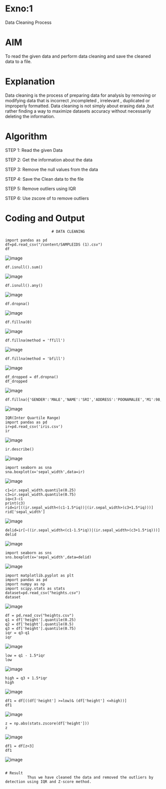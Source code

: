 # Exno:1
Data Cleaning Process

# AIM
To read the given data and perform data cleaning and save the cleaned data to a file.

# Explanation
Data cleaning is the process of preparing data for analysis by removing or modifying data that is incorrect ,incompleted , irrelevant , duplicated or improperly formatted. Data cleaning is not simply about erasing data ,but rather finding a way to maximize datasets accuracy without necessarily deleting the information.

# Algorithm
STEP 1: Read the given Data

STEP 2: Get the information about the data

STEP 3: Remove the null values from the data

STEP 4: Save the Clean data to the file

STEP 5: Remove outliers using IQR

STEP 6: Use zscore of to remove outliers

# Coding and Output
                         # DATA CLEANING

```
import pandas as pd
df=pd.read_csv("/content/SAMPLEIDS (1).csv")
df
```
![image](https://github.com/user-attachments/assets/edb31204-c80d-4cf4-aeeb-7777a6808a11)
```
df.isnull().sum()
```
![image](https://github.com/user-attachments/assets/26c8e67f-eb27-48c8-82c6-ddfb1dd75f6a)
```
df.isnull().any()
```
![image](https://github.com/user-attachments/assets/3da87db9-2977-4d26-93ba-59a238d97b05)
```
df.dropna()
```
![image](https://github.com/user-attachments/assets/7bb95ef9-8679-4458-b685-dc9a94112e47)
```
df.fillna(0)
```
![image](https://github.com/user-attachments/assets/798dc2ff-828e-4861-9fb6-fe10faf5e863)
```
df.fillna(method = 'ffill')
```
![image](https://github.com/user-attachments/assets/8d350b8c-a52f-4705-9473-026d87f9c133)
```
df.fillna(method = 'bfill')
```
![image](https://github.com/user-attachments/assets/7a7ad8ec-fb1b-47f2-8c80-af4b6cfa7ca8)
```
df_dropped = df.dropna()
df_dropped
```
![image](https://github.com/user-attachments/assets/69d15ad8-98fc-487e-a6d8-87bb55ac3fbf)
```
df.fillna({'GENDER':'MALE','NAME':'SRI','ADDRESS':'POONAMALEE','M1':98,'M2':87,'M3':76,'M4':92,'TOTAL':305,'AVG':89.999999})
```
![image](https://github.com/user-attachments/assets/87e1f136-b4e8-45c9-909c-422bfdfbeb65)
```
IQR(Inter Quartile Range)
import pandas as pd
ir=pd.read_csv('iris.csv')
ir
```
![image](https://github.com/user-attachments/assets/f11df85f-8a62-4756-aa00-3b2713f70d22)
```
ir.describe()
```
![image](https://github.com/user-attachments/assets/d31cf25c-5451-4c28-ab42-1de0ad645128)
```
import seaborn as sna
sna.boxplot(x='sepal_width',data=ir)
```
![image](https://github.com/user-attachments/assets/cdd87efd-8957-4118-9132-b7720793d272)
```
c1=ir.sepal_width.quantile(0.25)
c3=ir.sepal_width.quantile(0.75)
iq=c3-c1
print(c3)
rid=ir[((ir.sepal_width<(c1-1.5*iq))|(ir.sepal_width>(c3+1.5*iq)))]
rid['sepal_width']
```
![image](https://github.com/user-attachments/assets/5cb6db50-c57f-435c-b96d-48c21fab388f)
```
delid=ir[~((ir.sepal_width<(c1-1.5*iq))|(ir.sepal_width>(c3+1.5*iq)))]
delid
```
![image](https://github.com/user-attachments/assets/27b2f7a4-b6ce-469e-8029-8457e7bda253)
```
import seaborn as sns
sns.boxplot(x='sepal_width',data=delid)
```
![image](https://github.com/user-attachments/assets/a06daefb-729a-4872-8e4e-552738dc3ccd)
```
import matplotlib.pyplot as plt
import pandas as pd
import numpy as np
import scipy.stats as stats
dataset=pd.read_csv("heights.csv")
dataset
```
![image](https://github.com/user-attachments/assets/9ad183d8-1b3b-4932-8589-7fcb22037a7a)
```
df = pd.read_csv("heights.csv")
q1 = df['height'].quantile(0.25)
q2 = df['height'].quantile(0.5)
q3 = df['height'].quantile(0.75)
iqr = q3-q1
iqr
```
![image](https://github.com/user-attachments/assets/2c9e2703-4801-48f2-b72c-21a53cd81bce)
```
low = q1 - 1.5*iqr
low
```
![image](https://github.com/user-attachments/assets/4e0c5240-b0cf-4acd-a05b-10ee2e8e8260)
```
high = q3 + 1.5*iqr
high
```
![image](https://github.com/user-attachments/assets/27ff369f-494b-4ab5-b004-51cbd3ddfe80)
```
df1 = df[((df['height'] >=low)& (df['height'] <=high))]
df1
```
![image](https://github.com/user-attachments/assets/71058370-3159-460e-b982-932622da8adc)
```
z = np.abs(stats.zscore(df['height']))
z
```
![image](https://github.com/user-attachments/assets/59cb1d75-785a-4038-b048-af3e938a5f71)
```
df1 = df[z<3]
df1
```
![image](https://github.com/user-attachments/assets/4f79c9ac-44f5-414d-a188-cd96b95218d7)
```

# Result
          Thus we have cleaned the data and removed the outliers by detection using IQR and Z-score method.
